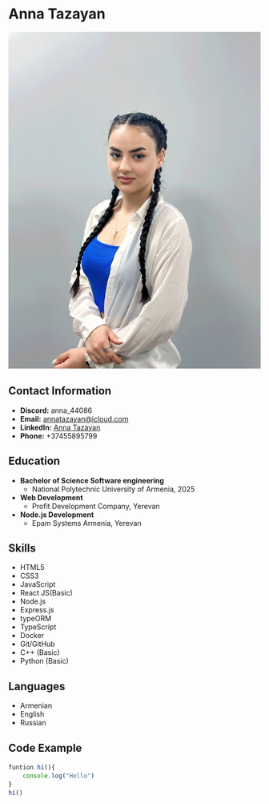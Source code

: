 # Anna Tazayan
![Anna Tazayan](IMG_8179.JPG)

## Contact Information
- **Discord:** anna_44086
- **Email:** annatazayan@icloud.com
- **LinkedIn:** [Anna Tazayan](https://www.linkedin.com/in/anna-tazayan-36a50126b/)
- **Phone:** +37455895799

## Education
- **Bachelor of Science Software engineering**
  - National Polytechnic University of Armenia, 2025
- **Web Development**
  - Profit Development Company, Yerevan
- **Node.js Development**
  - Epam Systems Armenia, Yerevan

## Skills
- HTML5
- CSS3
- JavaScript
- React JS(Basic)
- Node.js
- Express.js
- typeORM
- TypeScript
- Docker
- Git/GitHub
- C++ (Basic)
- Python (Basic)

## Languages
- Armenian
- English
- Russian

## Code Example
```javascript
funtion hi(){
    console.log("Hello")
}
hi()